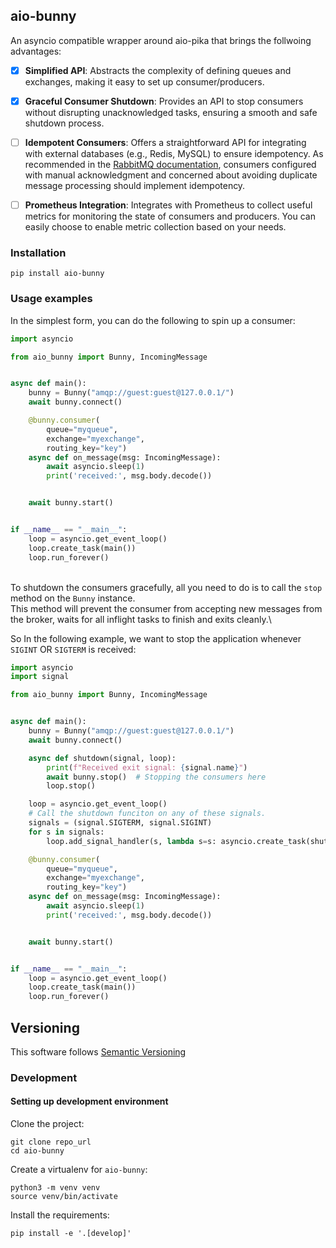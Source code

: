 ## aio-bunny

An asyncio compatible wrapper around aio-pika that brings the follwoing advantages:
- [x] **Simplified API**: Abstracts the complexity of defining queues and exchanges, making it easy to set up consumer/producers.
- [x] **Graceful Consumer Shutdown**: Provides an API to stop consumers without disrupting unacknowledged tasks, ensuring a smooth and safe shutdown process.
- [ ] **Idempotent Consumers**: Offers a straightforward API for integrating with external databases (e.g., Redis, MySQL) to ensure idempotency. As recommended in the [RabbitMQ documentation](https://www.rabbitmq.com/docs/confirms#automatic-requeueing), consumers configured with manual acknowledgment and concerned about avoiding duplicate message processing should implement idempotency.
- [ ] **Prometheus Integration**: Integrates with Prometheus to collect useful metrics for monitoring the state of consumers and producers. You can easily choose to enable metric collection based on your needs.


### Installation
```
pip install aio-bunny
```
### Usage examples
In the simplest form, you can do the following to spin up a consumer:
``` python
import asyncio

from aio_bunny import Bunny, IncomingMessage


async def main():
    bunny = Bunny("amqp://guest:guest@127.0.0.1/")
    await bunny.connect()

    @bunny.consumer(
        queue="myqueue",
        exchange="myexchange",
        routing_key="key")
    async def on_message(msg: IncomingMessage):
        await asyncio.sleep(1)
        print('received:', msg.body.decode())


    await bunny.start()


if __name__ == "__main__":
    loop = asyncio.get_event_loop()
    loop.create_task(main())
    loop.run_forever()
```
\
To shutdown the consumers gracefully, all you need to do is to call the `stop` method on the `Bunny` instance. \
This method will prevent the consumer from accepting new messages from the broker, waits for all inflight tasks to finish and exits cleanly.\

So In the following example, we want to stop the application whenever `SIGINT` OR `SIGTERM` is received:
``` python
import asyncio
import signal

from aio_bunny import Bunny, IncomingMessage


async def main():
    bunny = Bunny("amqp://guest:guest@127.0.0.1/")
    await bunny.connect()

    async def shutdown(signal, loop):
        print(f"Received exit signal: {signal.name}")
        await bunny.stop()  # Stopping the consumers here
        loop.stop()

    loop = asyncio.get_event_loop()
    # Call the shutdown funciton on any of these signals.
    signals = (signal.SIGTERM, signal.SIGINT)
    for s in signals:
        loop.add_signal_handler(s, lambda s=s: asyncio.create_task(shutdown(s, loop)))

    @bunny.consumer(
        queue="myqueue",
        exchange="myexchange",
        routing_key="key")
    async def on_message(msg: IncomingMessage):
        await asyncio.sleep(1)
        print('received:', msg.body.decode())


    await bunny.start()


if __name__ == "__main__":
    loop = asyncio.get_event_loop()
    loop.create_task(main())
    loop.run_forever()
```
## Versioning
This software follows [Semantic Versioning](https://semver.org/)
### Development

#### Setting up development environment
Clone the project:
```
git clone repo_url
cd aio-bunny
```
Create a virtualenv for `aio-bunny`:
```
python3 -m venv venv
source venv/bin/activate
```
Install the requirements:
```
pip install -e '.[develop]'
```
